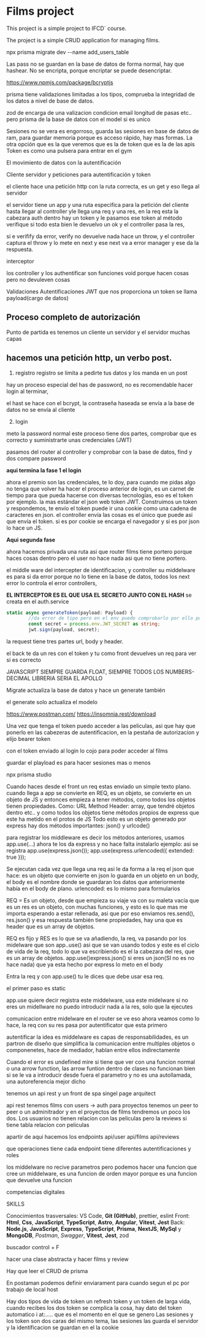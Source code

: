# Films project

This project is a simple project to IFCD` course.

The project is a simple CRUD application for managing films.



npx prisma migrate dev --name add_users_table


Las pass no se guardan en la base de datos de forma normal, hay que hashear. No se encripta, porque encriptar se puede desencriptar.

https://www.npmjs.com/package/bcryptjs


prisma tiene validaziones limitadas a los tipos, comprueba la integridad de los datos a nivel de base de datos.


zod de encarga de una valizacion condicion email longitud de pasas etc.. pero prisma de la base de datos con el model si es unico


Sesiones no se vera es engorroso, guarda las sesiones en base de datos de ram, para guardar memoria porque es acceso rápido, hay mas formas. 
La otra opción que es la que veremos que es la de token que es la de las apis
Token es como una pulsera para entrar en el gym



El movimiento de datos con la autentificación

Cliente servidor y peticiones para autentificación y token

el cliente hace una petición http con la ruta correcta, es un get y eso llega al servidor

el servidor tiene un app y una ruta especifica para la petición del cliente
hasta llegar al controller yle llega una req y una res,
en la req esta la cabezara auth dentro hay un token y le pasamos ese token al método verifique
si todo esta bien le devuelvo un ok y el controller pasa la res,

si e verifify da error, verify no devuelve nada hace un throw, y el controller captura el throw y lo mete en next y ese next va a error manager y ese da la respuesta.

interceptor 

los controller y los authentificar son funciones void porque hacen cosas pero no devuleven cosas


Validaciones Autentificaciones JWT
que nos proporciona un token se llama payload(cargo de datos)

Proceso completo de autorización
--------------------------------
Punto de partida es tenemos un cliente un servidor y el servidor muchas capas

hacemos una petición http, un verbo post. 
----
1) registro
registro  se limita a pedirte tus datos y los manda en un post 

hay un proceso especial del has de password, no es recomendable hacer login al terminar,

el hast se hace con el bcrypt, 
la contraseña haseada se envía a la base de datos no se envía al cliente

2) login

meto la password normal
este proceso tiene dos partes, comprobar que es correcto y suministrarte unas credenciales (JWT)

pasamos del router al controller y comprobar con la base de datos, find
y dos compare password 

**aqui termina la fase 1 el login**

ahora el premio son las credenciales, te lo doy, para cuando me pidas algo no tenga que volver ha hacer el proceso anterior de login, es un carnet de tiempo para que pueda hacerse con diversas tecnologías, eso es el token por ejemplo. la mas estándar el json web token JWT.
Construimos un token y respondemos, te envío el token puede ir una cookie como una cadena de caracteres en json. el controller envía las cosas es el único que puede asi que envía el token. si es por cookie se encarga el navegador y si es por json lo hace un JS.

**Aqui segunda fase**

ahora hacemos privada una ruta asi que router films tiene portero porque haces cosas dentro pero el user no hace nada asi que no tiene portero.

el middle ware del intercepter de identificacion, y controller su middelware es para si da error porque no lo tiene en la base de datos, todos los next error lo controla el error controllers, 


**EL INTERCEPTOR ES EL QUE USA EL SECRETO JUNTO CON EL HASH** se creata en el auth.service
```ts
static async generateToken(payload: Payload) {
        //da error de tipo pero en el env puedo comprobarlo por ello poner el as, o poner una guarda
        const secret = process.env.JWT_SECRET as string;
        jwt.sign(payload, secret);
```

la request 
tiene tres partes url, body y header.

el back te da un res con el token y tu como front devuelves un req para ver si es correcto


JAVASCRIPT SIEMPRE GUARDA FLOAT, SIEMPRE TODOS LOS NUMBERS- DECIMAL LIBRERIA SERIA EL APOLLO

Migrate actualiza la base de datos y hace un generate también

el generate solo actualiza el modelo 


https://www.postman.com/
https://insomnia.rest/download


Una vez que tenga el token puedo acceder a las peliculas, asi que hay que ponerlo en las cabezeras de autentificacion, en la pestaña de autorizacion  y elijo bearer token

con el token enviado al login lo cojo para poder acceder al films

guardar el playload es para hacer sesiones mas o menos


npx prisma studio


Cuando haces desde el front un req estas enviado un simple texto plano.
cuando llega a app se convierte en REQ, es un objeto, se convierte en un objeto de JS y entonces empieza a tener métodos, como todos los objetos tienen propiedades.
Como: 
  URL
  Method
  Header: array, que tendré objetos dentro etc..
y como todos los objetos tiene métodos propios de express que este ha metido en el protos de JS
Todo esto es un objeto generado por express
hay dos métodos importantes: json() y urlcode()

para registrar los middleware es decir los métodos anteriores, usamos app.use(...) ahora te los da express y no hace falta instalarlo
ejemplo: 
asi se registra
    app.use(express.json());
    app.use(express.urlencoded({ extended: true }));

Se ejecutan cada vez que llega una req asi le da forma a la req
el json que hace: es un objeto que convierte en json lo guarda en un objeto en un body, el body es el nombre donde se guardaran los datos que anteriormente había en el body de plano.
urlencoded: es lo mismo para formularios

REQ = Es un objeto, desde que empieza su viaje va con su maleta vacía que es un res es un objeto, con muchas funciones, y esto es lo que mas me importa esperando a estar rellenada, asi que por eso enviamos res.send(), res.json() y esa respuesta también tiene propiedades, hay una que es header que es un array de objetos.

REQ es fijo y RES es lo que se va añadiendo, la req, va pasando por los midelware que son app..use() asi que se van usando todos y este es el ciclo de vida de la req, todo lo que va escribiendo es el la cabezara del res, que es un array de objetos. app.use()express.json() si eres un json(SI no es no hace nada) que ya esta hecho por express lo meto en el body

Entra la req y con app.use() tu le dices que debe usar esa req.

el primer paso es static

app.use quiere decir registra este middelware, usa este midelware
si no eres un midellware no puedo introducir nada a la res, solo que la ejecutes



comunicacion entre midelware en el router se ve eso ahora veamos como lo hace, la req con su res pasa por autentificator que esta primero

autentificar 
la idea es middelware es capas de responsabilidades, es un partron de diseño que simplifica la comunicacion entre multiples objetos o componenetes, hace de mediador, hablan entre ellos indirectamente

Cuando el error es undefined mire si tiene que ver con una funcion normal o una arrow function, las arrow funtion dentro de clases no funcionan bien si se le va a introducir desde fuera el parametro y no es una autollamada, una autoreferencia mejor dicho


tenemos un api rest
y un front de spa singel page arquitect

api rest tenemos films con users -> auth
para proyectos tenemos un peer to peer o un adminitrador 
y en el proyectos de films tendremos un poco los dos.
Los usuarios no tienen relacion con las peliculas pero la reviews si tiene tabla relacion con peliculas

apartir de aqui hacemos los endpoints 
api/user
api/films
api/reviews

que operaciones tiene cada endpoint tiene diferentes autentificaciones y roles








los middelware no recive parametros pero podemos hacer una funcion que cree un middelware, es una funcion de orden mayor porque es una funcion que devuelve una funcion












competencias digitales

SKILLS

Conocimientos trasversales: VS Code, **Git (GitHub)**, prettier, eslint
Front: **Html**, **Css**, **JavaScript**, **TypeScript**, **Astro**, **Angular**, **Vitest**, **Jest**
Back: **Node.js**, **JavaScript**, **Express**, **TypeScript**, **Prisma**, **NextJS**, **MySql** y **MongoDB**, *Postman*, *Swagger*, **Vitest**, **Jest**, zod




buscador control + F





hacer una clase abstracta y hacer films y review 


Hay que leer el CRUD de prisma


En postaman podemos definir enviarament para cuando segun el pc por trabajo de local host

Hay dos tipos de vida de token un refresh token y un token de larga vida, cuando recibes los dos token se complica la cosa, hay dato del token automatico i at:..... que es el momento en el que se genero
Las sesiones y los token son dos caras del mismo tema, las sesiones las guarda el servidor y la identificacion se guardan en el la cookie





